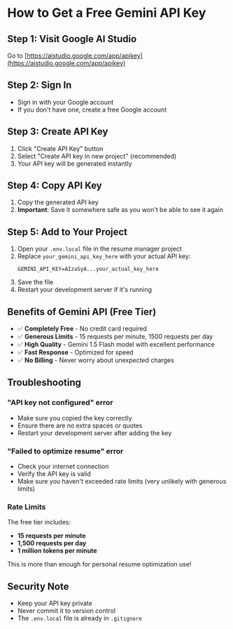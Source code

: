 # How to Get a Free Gemini API Key

## Step 1: Visit Google AI Studio
Go to [https://aistudio.google.com/app/apikey](https://aistudio.google.com/app/apikey)

## Step 2: Sign In
- Sign in with your Google account
- If you don't have one, create a free Google account

## Step 3: Create API Key
1. Click "Create API Key" button
2. Select "Create API key in new project" (recommended)
3. Your API key will be generated instantly

## Step 4: Copy API Key
1. Copy the generated API key
2. **Important**: Save it somewhere safe as you won't be able to see it again

## Step 5: Add to Your Project
1. Open your `.env.local` file in the resume manager project
2. Replace `your_gemini_api_key_here` with your actual API key:
   ```
   GEMINI_API_KEY=AIzaSyA...your_actual_key_here
   ```
3. Save the file
4. Restart your development server if it's running

## Benefits of Gemini API (Free Tier)
- ✅ **Completely Free** - No credit card required
- ✅ **Generous Limits** - 15 requests per minute, 1500 requests per day
- ✅ **High Quality** - Gemini 1.5 Flash model with excellent performance
- ✅ **Fast Response** - Optimized for speed
- ✅ **No Billing** - Never worry about unexpected charges

## Troubleshooting

### "API key not configured" error
- Make sure you copied the key correctly
- Ensure there are no extra spaces or quotes
- Restart your development server after adding the key

### "Failed to optimize resume" error  
- Check your internet connection
- Verify the API key is valid
- Make sure you haven't exceeded rate limits (very unlikely with generous limits)

### Rate Limits
The free tier includes:
- **15 requests per minute**
- **1,500 requests per day**
- **1 million tokens per minute**

This is more than enough for personal resume optimization use!

## Security Note
- Keep your API key private
- Never commit it to version control
- The `.env.local` file is already in `.gitignore`
